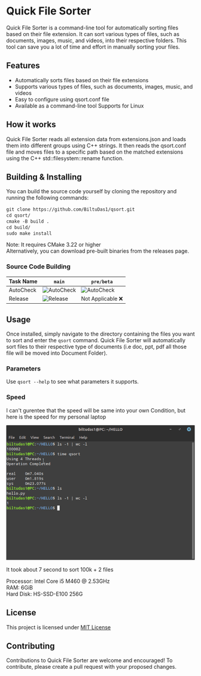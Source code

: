 # Quick File Sorter
Quick File Sorter is a command-line tool for automatically sorting files based on their file extension. It can sort various types of files, such as documents, images, music, and videos, into their respective folders. This tool can save you a lot of time and effort in manually sorting your files.

## Features
* Automatically sorts files based on their file extensions
* Supports various types of files, such as documents, images, music, and videos
* Easy to configure using qsort.conf file
* Available as a command-line tool
Supports for Linux

## How it works
Quick File Sorter reads all extension data from extensions.json and loads them into different groups using C++ strings. It then reads the qsort.conf file and moves files to a specific path based on the matched extensions using the C++ std::filesystem::rename function.

## Building & Installing
You can build the source code yourself by cloning the repository and running the following commands:

```
git clone https://github.com/BiltuDas1/qsort.git
cd qsort/
cmake -B build .
cd build/
sudo make install
```
Note: It requires CMake 3.22 or higher  
Alternatively, you can download pre-built binaries from the releases page.

### Source Code Building
|Task Name|`main`|`pre/beta`|
|---------|------|----------|
|AutoCheck|![AutoCheck](https://github.com/BiltuDas1/qsort/actions/workflows/autoscript.yml/badge.svg?branch=main)|![AutoCheck](https://github.com/BiltuDas1/qsort/actions/workflows/autoscript.yml/badge.svg?branch=pre/beta)|
|Release|![Release](https://github.com/BiltuDas1/qsort/actions/workflows/release.yml/badge.svg?branch=main)| Not Applicable :x: |

## Usage
Once installed, simply navigate to the directory containing the files you want to sort and enter the `qsort` command. Quick File Sorter will automatically sort files to their respective type of documents (i.e doc, ppt, pdf all those file will be moved into Document Folder).


### Parameters
Use `qsort --help` to see what parameters it supports.

### Speed
I can't gurentee that the speed will be same into your own Condition, but here is the speed for my personal laptop

![Sorting Speed](.github/Speed.png)

It took about 7 second to sort 100k + 2 files

Processor: Intel Core i5 M460 @ 2.53GHz  
RAM: 6GiB  
Hard Disk: HS-SSD-E100 256G

## License
This project is licensed under [MIT License](/LICENSE)

## Contributing
Contributions to Quick File Sorter are welcome and encouraged! To contribute, please create a pull request with your proposed changes.
